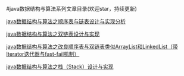 #java数据结构与算法系列文章目录(欢迎star，持续更新)

[java数据结构与算法之顺序表与链表设计与实现分析](http://blog.csdn.net/javazejian/article/details/52953190)

[java数据结构与算法之双链表设计与实现](http://blog.csdn.net/javazejian/article/details/53047590)

[java数据结构与算法之改良顺序表与双链表类似ArrayList和LinkedList（带Iterator迭代器与fast-fail机制）](http://blog.csdn.net/javazejian/article/details/53073995)

[java数据结构与算法之栈（Stack）设计与实现](http://blog.csdn.net/javazejian/article/details/53362993)
